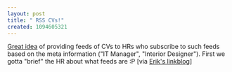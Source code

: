 ```yaml
--- 
layout: post
title: " RSS CVs!"
created: 1094605321
---
```

<a href="http://www.silent-penguin.com/archives/001949.html">Great idea</a> of providing feeds of CVs to HRs who subscribe to such feeds based on the meta information ("IT Manager", "Interior Designer"). First we gotta "brief" the HR about what feeds are :P [via <a href="http://www.thauvin.net/linkblog/">Erik's linkblog</a>]

